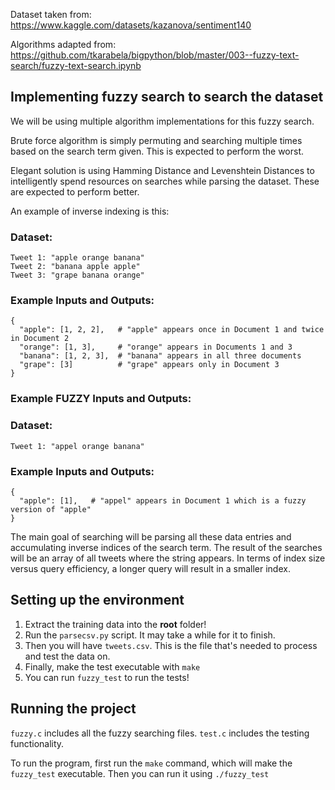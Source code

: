 Dataset taken from:
https://www.kaggle.com/datasets/kazanova/sentiment140

Algorithms adapted from:
https://github.com/tkarabela/bigpython/blob/master/003--fuzzy-text-search/fuzzy-text-search.ipynb

## Implementing fuzzy search to search the dataset
We will be using multiple algorithm implementations for this fuzzy search.

Brute force algorithm is simply permuting and searching multiple times based on the search term given. This is expected to perform the worst.

Elegant solution is using Hamming Distance and Levenshtein Distances to intelligently spend resources on searches while parsing the dataset. These are expected to perform better.


An example of inverse indexing is this:

### Dataset:
```
Tweet 1: "apple orange banana"
Tweet 2: "banana apple apple"
Tweet 3: "grape banana orange"
```

### Example Inputs and Outputs:
```
{
  "apple": [1, 2, 2],   # "apple" appears once in Document 1 and twice in Document 2
  "orange": [1, 3],     # "orange" appears in Documents 1 and 3
  "banana": [1, 2, 3],  # "banana" appears in all three documents
  "grape": [3]          # "grape" appears only in Document 3
}
```
### Example FUZZY Inputs and Outputs:
### Dataset:
```
Tweet 1: "appel orange banana"
```

### Example Inputs and Outputs:
```
{
  "apple": [1],   # "appel" appears in Document 1 which is a fuzzy version of "apple"
}
```

The main goal of searching will be parsing all these data entries and accumulating inverse indices of the search term. The result of the searches will be an array of all tweets where the string appears. In terms of index size versus query efficiency, a longer query will result in a smaller index.

## Setting up the environment
1) Extract the training data into the __root__ folder!
2) Run the `parsecsv.py` script. It may take a while for it to finish.
3) Then you will have `tweets.csv`. This is the file that's needed to process and test the data on.
4) Finally, make the test executable with `make`
5) You can run `fuzzy_test` to run the tests!

## Running the project
`fuzzy.c` includes all the fuzzy searching files.
`test.c` includes the testing functionality.

To run the program, first run the `make` command, which will make the `fuzzy_test` executable. Then you can run it using `./fuzzy_test`
